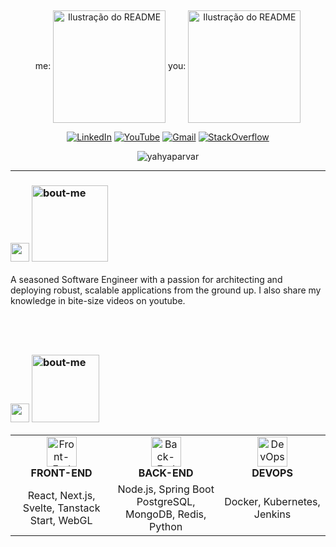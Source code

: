 
&nbsp;

<div align="center">
me:
  <img src="https://i.ibb.co/fWGBLtD/Pixel-Coding-Sticker-by-Arkus-Nexus-1.gif" alt="Ilustração do README" min-width="180px" max-width="180px" width="180px" align="center">
  you:
  <img src="https://i.ibb.co/fWGBLtD/Pixel-Coding-Sticker-by-Arkus-Nexus-1.gif" alt="Ilustração do README" min-width="180px" max-width="180px" width="180px" align="center">
</div>

<div align="center">

  <a href="https://www.linkedin.com/in/yahya-parvar-22b6591ba"><img src="https://img.shields.io/badge/LinkedIn-0077B5?style=for-the-badge&logo=linkedin&logoColor=white" alt="LinkedIn"></a>
  <a href="https://www.youtube.com/@swanend"><img src="https://img.shields.io/badge/YouTube-D14836?style=for-the-badge&logo=youtube&logoColor=white" alt="YouTube"></a>
  <a href="mailto:yahyaparvar1@gmail.com"><img src="https://img.shields.io/badge/Gmail-D14836?style=for-the-badge&logo=gmail&logoColor=white" alt="Gmail"></a>
  <a href="https://stackoverflow.com/users/14271110/yaya"><img src="https://img.shields.io/badge/stack-FE7A16?logo=stack-overflow&logoColor=white&style=for-the-badge" alt="StackOverflow"></a>
  <p align=""> <img src="https://komarev.com/ghpvc/?username=yahyaparvar&label=Profile%20views&color=0e75b6&style=flat" alt="yahyaparvar" /> </p>
</div>

---
### <img src="https://i.ibb.co/Qv42YxQG/bar-graph.png" width="30px">  <img src="https://i.ibb.co/0R7s1RNQ/bout-me.png" alt="bout-me" width="122"></img>
<p align="left">

A seasoned Software Engineer with a passion for architecting and deploying robust, scalable applications from the ground up. I also share my knowledge in bite-size videos on youtube.
</p>

&nbsp;
---

### <div><img src="https://media2.giphy.com/media/QssGEmpkyEOhBCb7e1/giphy.gif?cid=ecf05e47a0n3gi1bfqntqmob8g9aid1oyj2wr3ds3mg700zu&rid=giphy.gif" width="30px">  <img src="https://i.ibb.co/PGQ3zwdd/Stacks.png" alt="bout-me" width="108"></img>


<table align="center">
  <tr>
    <td align="center" width="180">
      <img src="https://media.giphy.com/media/eNAsjO55tPbgaor7ma/giphy.gif" width="48" height="48" alt="Front-End" />
      <br><strong>FRONT-END</strong>
    </td>
    <td align="center" width="180">
      <img src="https://media0.giphy.com/media/v1.Y2lkPTc5MGI3NjExbXdnOHp5OWdrNjFvc2x2YTVlaG54dTU3dHR5cDE3eXFvZmJvN2ZyNiZlcD12MV9pbnRlcm5hbF9naWZfYnlfaWQmY3Q9cw/LMt9638dO8dftAjtco/giphy.gif" width="48" height="48" alt="Back-End" />
      <br><strong>BACK-END</strong>
    </td>
    <td align="center" width="180">
      <img src="https://media0.giphy.com/media/v1.Y2lkPTc5MGI3NjExN3RwZ242MnRmcmlud2xzdXY0MnVrb3RnNHJoMDl1OHZxbG9jNTUwaiZlcD12MV9pbnRlcm5hbF9naWZfYnlfaWQmY3Q9cw/QTmfvHGklosY1ha87W/giphy.gif" width="48" height="48" alt="DevOps" />
      <br><strong>DEVOPS</strong>
    </td>
  </tr>
  <tr>
    <td align="center">React, Next.js, Svelte, Tanstack Start, WebGL</td>
    <td align="center">Node.js, Spring Boot PostgreSQL, MongoDB, Redis, Python</td>
    <td align="center">Docker, Kubernetes, Jenkins</td>
  </tr>
</table>
